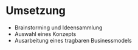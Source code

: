 # Umsetzung

- Brainstorming und Ideensammlung
- Auswahl eines Konzepts
- Ausarbeitung eines tragbaren Businessmodels

